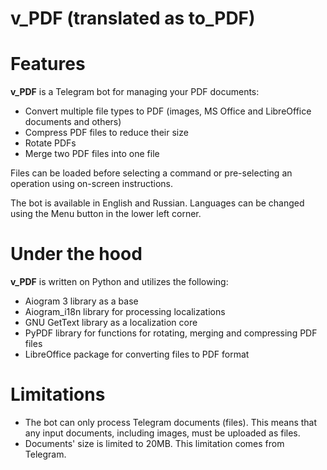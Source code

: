 # v_PDF (translated as to_PDF)

Features
========
**v_PDF** is a Telegram bot for managing your PDF documents: 
* Convert multiple file types to PDF (images, MS Office and LibreOffice documents and others)
* Compress PDF files to reduce their size
* Rotate PDFs
* Merge two PDF files into one file

Files can be loaded before selecting a command or pre-selecting an operation using on-screen instructions.

The bot is available in English and Russian. Languages ​​can be changed using the Menu button in the lower left corner.

Under the hood
========
**v_PDF** is written on Python and utilizes the following: 
* Aiogram 3 library as a base
* Aiogram_i18n library for processing localizations
* GNU GetText library as a localization core
* PyPDF library for functions for rotating, merging and compressing PDF files
* LibreOffice package for converting files to PDF format

Limitations
========
* The bot can only process Telegram documents (files). This means that any input documents, including images, must be uploaded as files.
* Documents' size is limited to 20MB. This limitation comes from Telegram.
